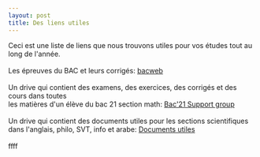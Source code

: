 ```yaml
---
layout: post
title: Des liens utiles
---
```

Ceci est une liste de liens que nous trouvons utiles pour vos études tout au long de l'année.\
\
Les épreuves du BAC et leurs corrigés:   [bacweb](http://www.bacweb.tn/)\
\
Un drive qui contient des examens, des exercices, des corrigés et des cours dans toutes\
les matières d'un élève du bac 21 section math:   [Bac'21 Support group](https://drive.google.com/drive/folders/1SVKblvNKhom0MYyRLHjEqsPW3fevdus9)\
\
Un drive qui contient des documents utiles pour les sections scientifiques dans l'anglais, philo, SVT, info et arabe: [Documents utiles](https://drive.google.com/drive/folders/1QSuLvfujlZ_lRrSGvG9M9YuWEz8S139U)\
\
ffff
